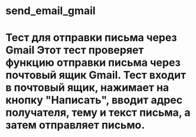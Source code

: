 # send_email_gmail
# Тест для отправки письма через Gmail  Этот тест проверяет функцию отправки письма через почтовый ящик Gmail.  Тест входит в почтовый ящик, нажимает на кнопку "Написать",  вводит адрес получателя, тему и текст письма, а затем отправляет письмо.
